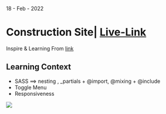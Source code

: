 18 - Feb - 2022 

# Construction Site| [Live-Link](https://taiseen.github.io/construction)

Inspire & Learning From [link](https://youtu.be/Lh4ui-FBTzI)

## Learning Context
- SASS ==> nesting , _partials + @import, @mixing + @include
- Toggle Menu 
- Responsiveness

<img src="./assets/img/demo.png"/>